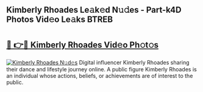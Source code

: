 ## Kimberly Rhoades Le𝚊k𝚎d N𝚞𝚍es - Part-k4D Photos Vid𝚎o Le𝚊ks BTREB

# <h2><a href="http://fbbaty.evod.top/?m=Kimberly+Rhoades">🔗 👉🔴 Kimberly Rhoades Vid𝚎o Ph𝚘t𝚘s</a></h2>

[![Kimberly Rhoades N𝚞d𝚎s](https://i.imgur.com/8V9OHl7.gif)](http://fbbaty.evod.top/?m=Kimberly+Rhoades)
Digital influencer Kimberly Rhoades sharing their dance and lifestyle journey online. A public figure Kimberly Rhoades is an individual whose actions, beliefs, or achievements are of interest to the public. 

